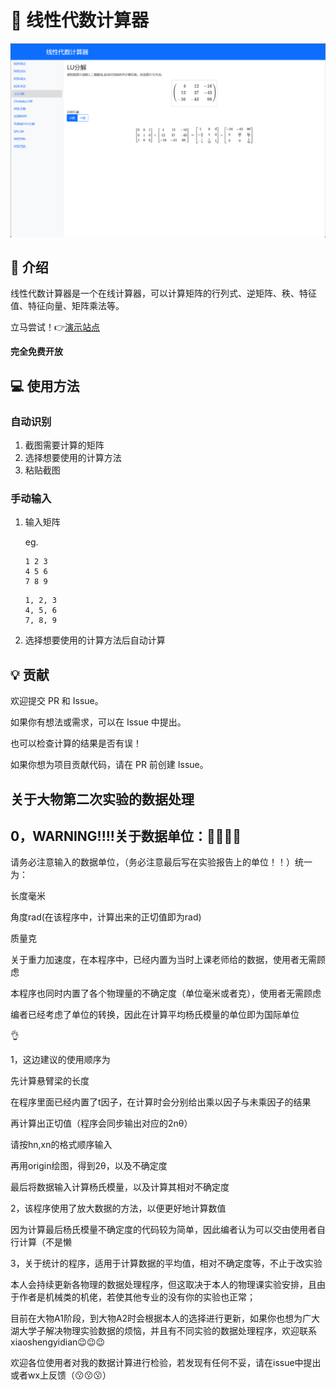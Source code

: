 # 🔧 线性代数计算器

![alt text](image.png)

## 🚀 介绍

线性代数计算器是一个在线计算器，可以计算矩阵的行列式、逆矩阵、秩、特征值、特征向量、矩阵乘法等。

立马尝试！👉[演示站点](https://matrix.betterspace.top)

**完全免费开放**

## 💻 使用方法

### 自动识别

1. 截图需要计算的矩阵
2. 选择想要使用的计算方法
3. 粘贴截图

### 手动输入

1. 输入矩阵
    
    eg. 
    ```
    1 2 3
    4 5 6
    7 8 9
    ```
    ```
    1, 2, 3
    4, 5, 6
    7, 8, 9
    ```

2. 选择想要使用的计算方法后自动计算

## 💡 贡献

欢迎提交 PR 和 Issue。

如果你有想法或需求，可以在 Issue 中提出。

也可以检查计算的结果是否有误！

如果你想为项目贡献代码，请在 PR 前创建 Issue。







## 关于大物第二次实验的数据处理


## 0，WARNING!!!!关于数据单位：🫵🫵🫵🫵

请务必注意输入的数据单位，（务必注意最后写在实验报告上的单位！！）统一为：
    
长度毫米

角度rad(在该程序中，计算出来的正切值即为rad)

质量克



关于重力加速度，在本程序中，已经内置为当时上课老师给的数据，使用者无需顾虑

本程序也同时内置了各个物理量的不确定度（单位毫米或者克），使用者无需顾虑

编者已经考虑了单位的转换，因此在计算平均杨氏模量的单位即为国际单位

👌
    
1，这边建议的使用顺序为

先计算悬臂梁的长度

在程序里面已经内置了t因子，在计算时会分别给出乘以因子与未乘因子的结果

再计算出正切值（程序会同步输出对应的2nθ）

请按hn,xn的格式顺序输入

再用origin绘图，得到2θ，以及不确定度

最后将数据输入计算杨氏模量，以及计算其相对不确定度



2，该程序使用了放大数据的方法，以便更好地计算数值    

因为计算最后杨氏模量不确定度的代码较为简单，因此编者认为可以交由使用者自行计算（不是懒

3，关于统计的程序，适用于计算数据的平均值，相对不确定度等，不止于改实验

本人会持续更新各物理的数据处理程序，但这取决于本人的物理课实验安排，且由于作者是机械类的机佬，若使其他专业的没有你的实验也正常；

目前在大物A1阶段，到大物A2时会根据本人的选择进行更新，如果你也想为广大湖大学子解决物理实验数据的烦恼，并且有不同实验的数据处理程序，欢迎联系xiaoshengyidian😉😉😉

欢迎各位使用者对我的数据计算进行检验，若发现有任何不妥，请在issue中提出或者wx上反馈（😗😗😗）


